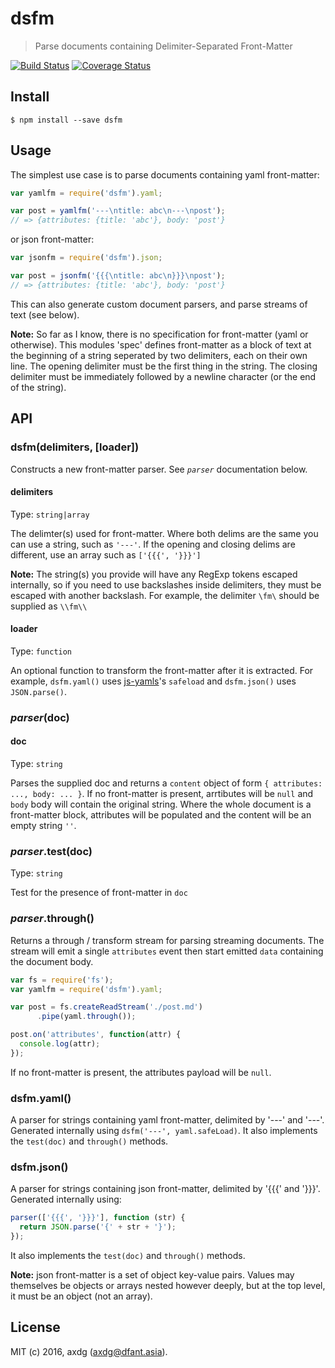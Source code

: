 # dsfm

> Parse documents containing Delimiter-Separated Front-Matter 

[![Build Status](https://travis-ci.org/axdg/dsfm.svg?branch=master)](https://travis-ci.org/axdg/dsfm) [![Coverage Status](https://coveralls.io/repos/github/axdg/dsfm/badge.svg?branch=master)](https://coveralls.io/github/axdg/dsfm?branch=master)

## Install

```
$ npm install --save dsfm
```

## Usage

The simplest use case is to parse documents containing yaml front-matter:

```js
var yamlfm = require('dsfm').yaml;

var post = yamlfm('---\ntitle: abc\n---\npost');
// => {attributes: {title: 'abc'}, body: 'post'}
```

or json front-matter:

```js
var jsonfm = require('dsfm').json;

var post = jsonfm('{{{\ntitle: abc\n}}}\npost');
// => {attributes: {title: 'abc'}, body: 'post'}
```

This can also generate custom document parsers, and parse streams of text (see below).

**Note:** So far as I know, there is no specification for front-matter (yaml or otherwise). This modules 'spec' defines front-matter as a block of text at the beginning of a string seperated by two delimiters, each on their own line. The opening delimiter must be the first thing in the string. The closing delimiter must be immediately followed by a newline character (or the end of the string).

## API

### dsfm(delimiters, [loader])

Constructs a new front-matter parser. See *`parser`* documentation below.

#### delimiters

Type: `string|array`

The delimter(s) used for front-matter. Where both delims are the same you can use a string, such as `'---'`. If the opening and closing delims are different, use an array such as `['{{{', '}}}']`

**Note:** The string(s) you provide will have any RegExp tokens escaped internally, so if you need to use backslashes inside delimiters, they must be escaped with another backslash. For example, the delimiter `\fm\` should be supplied as `\\fm\\`

#### loader

Type: `function`

An optional function to transform the front-matter after it is extracted. For example, `dsfm.yaml()` uses [js-yamls](https://github.com/nodeca/js-yaml)'s `safeload` and `dsfm.json()` uses `JSON.parse()`.

### *parser*(doc)

#### doc

Type: `string`

Parses the supplied doc and returns a `content` object of form `{ attributes: ..., body: ... }`.
If no front-matter is present, arrtibutes will be `null` and `body` body will contain the original string. Where the whole document is a front-matter block, attributes will be populated and the content will be an empty string `''`.

### *parser*.test(doc)

Type: `string`

Test for the presence of front-matter in `doc`

### *parser*.through()

Returns a through / transform stream for parsing streaming documents. The stream will emit a single `attributes` event then start emitted `data` containing the document body.

```js
var fs = require('fs');
var yamlfm = require('dsfm').yaml;

var post = fs.createReadStream('./post.md')
      .pipe(yaml.through());

post.on('attributes', function(attr) {
  console.log(attr);
});
```

If no front-matter is present, the attributes payload will be `null`.

### dsfm.yaml()

A parser for strings containing yaml front-matter, delimited by '---' and '---'. Generated internally using `dsfm('---', yaml.safeLoad)`. It also implements the `test(doc)` and `through()` methods.

### dsfm.json()

A parser for strings containing json front-matter, delimited by '{{{' and '}}}'. Generated internally using:

```js
parser(['{{{', '}}}'], function (str) {
  return JSON.parse('{' + str + '}');
});
```

It also implements the `test(doc)` and `through()` methods.

**Note:** json front-matter is a set of object key-value pairs. Values may themselves be objects or arrays nested however deeply, but at the top level, it must be an object (not an array).

## License

MIT (c) 2016, axdg (<axdg@dfant.asia>).


